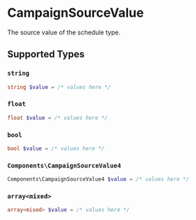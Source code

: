 # CampaignSourceValue

The source value of the schedule type.


## Supported Types

### `string`

```php
string $value = /* values here */
```

### `float`

```php
float $value = /* values here */
```

### `bool`

```php
bool $value = /* values here */
```

### `Components\CampaignSourceValue4`

```php
Components\CampaignSourceValue4 $value = /* values here */
```

### `array<mixed>`

```php
array<mixed> $value = /* values here */
```

